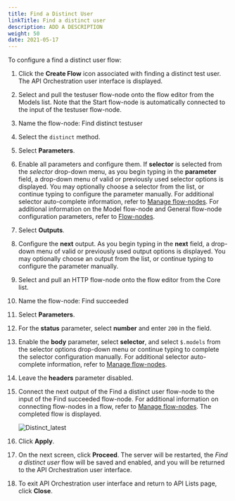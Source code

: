 ```yaml
---
title: Find a Distinct User
linkTitle: Find a distinct user
description: ADD A DESCRIPTION
weight: 50
date: 2021-05-17
---
```


To configure a find a distinct user flow:

1. Click the **Create Flow** icon associated with finding a distinct test user.
    The API Orchestration user interface is displayed.

2. Select and pull the testuser flow-node onto the flow editor from the Models list. Note that the Start flow-node is automatically connected to the input of the testuser flow-node.

3. Name the flow-node: Find distinct testuser

4. Select the `distinct` method.

5. Select **Parameters**.

6. Enable all parameters and configure them. If **selector** is selected from the _selector_ drop-down menu, as you begin typing in the **parameter** field, a drop-down menu of valid or previously used selector options is displayed. You may optionally choose a selector from the list, or continue typing to configure the parameter manually. For additional selector auto-complete information, refer to [Manage flow-nodes](/docs/developer_guide/flows/manage_flow-nodes/). For additional information on the Model flow-node and General flow-node configuration parameters, refer to [Flow-nodes](/docs/developer_guide/flows/flow-nodes/).

7. Select **Outputs**.

8. Configure the **next** output. As you begin typing in the **next** field, a drop-down menu of valid or previously used output options is displayed. You may optionally choose an output from the list, or continue typing to configure the parameter manually.

9. Select and pull an HTTP flow-node onto the flow editor from the Core list.

10. Name the flow-node: Find succeeded

11. Select **Parameters**.

12. For the **status** parameter, select **number** and enter `200` in the field.

13. Enable the **body** parameter, select **selector**, and select `$.models` from the selector options drop-down menu or continue typing to complete the selector configuration manually. For additional selector auto-complete information, refer to [Manage flow-nodes](/docs/developer_guide/flows/manage_flow-nodes/).

14. Leave the **headers** parameter disabled.

15. Connect the next output of the Find a distinct user flow-node to the input of the Find succeeded flow-node. For additional information on connecting flow-nodes in a flow, refer to [Manage flow-nodes](/docs/developer_guide/flows/manage_flow-nodes/). The completed flow is displayed.

    ![Distinct_latest](/Images/Distinct_latest.png)
16. Click **Apply**.

17. On the next screen, click **Proceed**. The server will be restarted, the _Find a distinct user_ flow will be saved and enabled, and you will be returned to the API Orchestration user interface.

18. To exit API Orchestration user interface and return to API Lists page, click **Close**.

